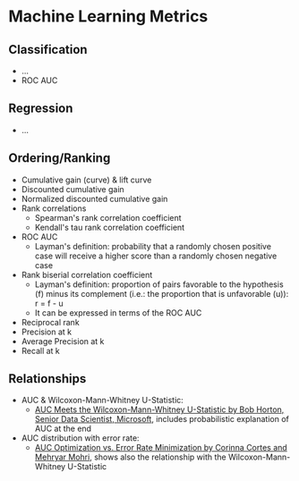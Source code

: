 
# Machine Learning Metrics
## Classification
- ...
- ROC AUC

## Regression
- ...

## Ordering/Ranking
- Cumulative gain (curve) & lift curve
- Discounted cumulative gain
- Normalized discounted cumulative gain
- Rank correlations
  - Spearman's rank correlation coefficient
  - Kendall's tau rank correlation coefficient
- ROC AUC
  - Layman's definition: probability that a randomly chosen positive case will receive a higher score than a randomly chosen negative case
- Rank biserial correlation coefficient
  - Layman's definition: proportion of pairs favorable to the hypothesis (f) minus its complement (i.e.: the proportion that is unfavorable (u)): r = f - u
  - It can be expressed in terms of the ROC AUC
- Reciprocal rank
- Precision at k
- Average Precision at k
- Recall at k


## Relationships
- AUC & Wilcoxon-Mann-Whitney U-Statistic:
  - [AUC Meets the Wilcoxon-Mann-Whitney U-Statistic by Bob Horton, Senior Data Scientist, Microsoft](https://blog.revolutionanalytics.com/2017/03/auc-meets-u-stat.html), includes probabilistic explanation of AUC at the end
- AUC distribution with error rate:
  - [AUC Optimization vs. Error Rate Minimization by Corinna Cortes and Mehryar Mohri](https://papers.nips.cc/paper/2518-auc-optimization-vs-error-rate-minimization.pdf), shows also the relationship with the Wilcoxon-Mann-Whitney U-Statistic 

